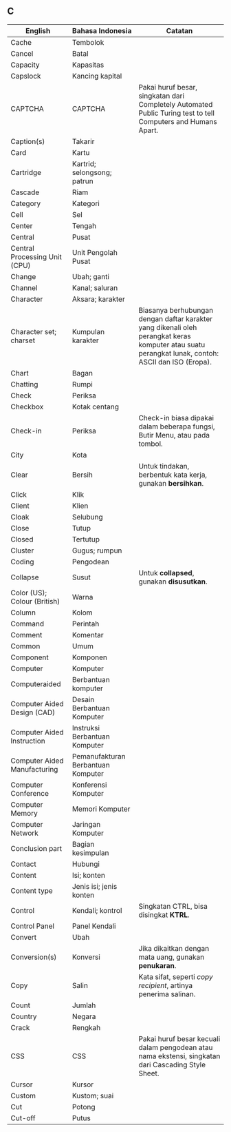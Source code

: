 ## C

| English					| Bahasa Indonesia			| Catatan				|
|---------------------------|---------------------------|-----------------------|
| Cache 					| Tembolok 					| |
| Cancel 					| Batal 					| |
| Capacity 					| Kapasitas 				| |
| Capslock 					| Kancing kapital 			| |
| CAPTCHA 					| CAPTCHA 					| Pakai huruf besar, singkatan dari Completely Automated Public Turing test to tell Computers and Humans Apart. |
| Caption(s) 				| Takarir					| |
| Card 						| Kartu 					| |
| Cartridge					| Kartrid; selongsong; patrun | |
| Cascade 					| Riam 						| |
| Category 					| Kategori 					| |
| Cell 						| Sel 						| |
| Center 					| Tengah 					| |
| Central 					| Pusat 					| |
| Central Processing Unit (CPU) | Unit Pengolah Pusat | | |
| Change 					| Ubah; ganti 				| |
| Channel 					| Kanal; saluran 			| |
| Character 				| Aksara; karakter 			| |
| Character set; charset	| Kumpulan karakter 		| Biasanya berhubungan dengan daftar karakter yang dikenali oleh perangkat keras komputer atau suatu perangkat lunak, contoh: ASCII dan ISO (Eropa). |
| Chart 					| Bagan 					| |
| Chatting 					| Rumpi 					| |
| Check 					| Periksa 					| |
| Checkbox 					| Kotak centang 			| |
| Check-in 					| Periksa		 			| Check-in biasa dipakai dalam beberapa fungsi, Butir Menu, atau pada tombol. |
| City 						| Kota 						| |
| Clear 					| Bersih 			 		| Untuk tindakan, berbentuk kata kerja, gunakan **bersihkan**. |
| Click 					| Klik 						| |
| Client 					| Klien 					| |
| Cloak 					| Selubung 					| |
| Close 					| Tutup 					| |
| Closed 					| Tertutup 					| |
| Cluster 					| Gugus; rumpun 			| |
| Coding 					| Pengodean 				| |
| Collapse 					| Susut 					| Untuk **collapsed**, gunakan **disusutkan**. |
| Color (US); Colour (British) | Warna 					| |
| Column					| Kolom 					| |
| Command 					| Perintah 					| |
| Comment 					| Komentar 					| |
| Common					| Umum 						| |
| Component 				| Komponen 					| |
| Computer 					| Komputer 					| |
| Computeraided 			| Berbantuan komputer 		| |
| Computer Aided Design (CAD) | Desain Berbantuan Komputer | |
| Computer Aided Instruction | Instruksi Berbantuan Komputer | |
| Computer Aided Manufacturing | Pemanufakturan Berbantuan Komputer | |
| Computer Conference 		| Konferensi Komputer 		| |
| Computer Memory 			| Memori Komputer 			| |
| Computer Network 			| Jaringan Komputer 		| |
| Conclusion part 			| Bagian kesimpulan 		| |
| Contact 					| Hubungi 					| |
| Content					| Isi; konten 				| |
| Content type 				| Jenis isi; jenis konten  	| |
| Control 					| Kendali; kontrol 			| Singkatan CTRL, bisa disingkat **KTRL**. |
| Control Panel 			| Panel Kendali 			| |
| Convert 					| Ubah 						| |
| Conversion(s) 			| Konversi 					| Jika dikaitkan dengan mata uang, gunakan **penukaran**. |
| Copy 						| Salin 					| Kata sifat, seperti *copy recipient*, artinya penerima salinan. |
| Count 					| Jumlah 					| |
| Country 					| Negara 					| |
| Crack 					| Rengkah 					| |
| CSS 						| CSS 						| Pakai huruf besar kecuali dalam pengodean atau nama ekstensi, singkatan dari Cascading Style Sheet. |
| Cursor 					| Kursor 					| |
| Custom 					| Kustom; suai 				| |
| Cut 						| Potong 					| |
| Cut-off 					| Putus 					| |